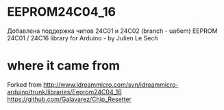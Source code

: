 EEPROM24C04_16
==============

Добавлена поддержка чипов 24С01 и 24С02 (branch - ua6em) 
EEPROM 24C01 / 24C16 library for Arduino - by Julien Le Sech

where it came from
==================
Forked from http://www.idreammicro.com/svn/idreammicro-arduino/trunk/libraries/Eeprom24C04_16
            https://github.com/Galavarez/Chip_Resetter
